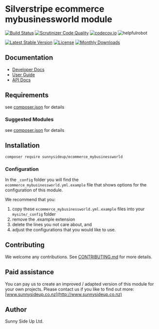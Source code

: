 # Silverstripe ecommerce mybusinessworld module
[![Build Status](https://travis-ci.org/sunnysideup/silverstripe-ecommerce_mybusinessworld.svg?branch=master)](https://travis-ci.org/sunnysideup/silverstripe-ecommerce_mybusinessworld)
[![Scrutinizer Code Quality](https://scrutinizer-ci.com/g/sunnysideup/silverstripe-ecommerce_mybusinessworld/badges/quality-score.png?b=master)](https://scrutinizer-ci.com/g/sunnysideup/silverstripe-ecommerce_mybusinessworld/?branch=master)
[![codecov.io](https://codecov.io/github/sunnysideup/silverstripe-ecommerce_mybusinessworld/coverage.svg?branch=master)](https://codecov.io/github/sunnysideup/silverstripe-ecommerce_mybusinessworld?branch=master)
![helpfulrobot](https://helpfulrobot.io/sunnysideup/ecommerce_mybusinessworld/badge)

[![Latest Stable Version](https://poser.pugx.org/sunnysideup/ecommerce_mybusinessworld/version)](https://packagist.org/packages/sunnysideup/ecommerce_mybusinessworld)
[![License](https://poser.pugx.org/sunnysideup/ecommerce_mybusinessworld/license)](https://packagist.org/packages/sunnysideup/ecommerce_mybusinessworld)
[![Monthly Downloads](https://poser.pugx.org/sunnysideup/ecommerce_mybusinessworld/d/monthly)](https://packagist.org/packages/sunnysideup/ecommerce_mybusinessworld)


## Documentation



 * [Developer Docs](docs/en/INDEX.md)
 * [User Guide](docs/en/userguide.md)
 * [API Docs](http://docs.ssmods.com/sunnysideup/ecommerce_mybusinessworld/classes.xhtml)

## Requirements



see [composer.json](composer.json) for details

### Suggested Modules



see [composer.json](composer.json) for details


## Installation


```
composer require sunnysideup/ecommerce_mybusinessworld
```

### Configuration



In the `_config` folder you will find the `ecommerce_mybusinessworld.yml.example`
file that shows options for the configuration of this module.

We recommend that you:

  1. copy these `ecommerce_mybusinessworld.yml.example` files into your
`mysite/_config` folder
  2. remove the .example extension
  3. delete the lines you not care about, and
  4. adjust the configurations that you would like to use.


## Contributing



We welcome any contributions. See [CONTRIBUTING.md](CONTRIBUTING.md) for more details.

## Paid assistance



You can pay us to create an improved / adapted version of this module for your own projects.  Please contact us if you like to find out more: [www.sunnysideup.co.nz](http://www.sunnysideup.co.nz)

## Author



Sunny Side Up Ltd.
